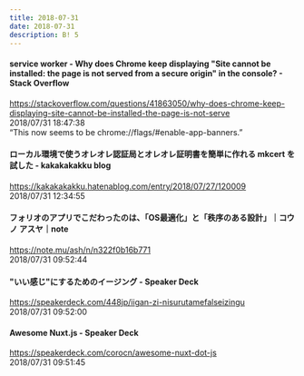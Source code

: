 ```yaml
---
title: 2018-07-31
date: 2018-07-31
description: B! 5
---
```


#### service worker - Why does Chrome keep displaying "Site cannot be installed: the page is not served from a secure origin" in the console? - Stack Overflow
https://stackoverflow.com/questions/41863050/why-does-chrome-keep-displaying-site-cannot-be-installed-the-page-is-not-serve<br>
2018/07/31 18:47:38<br>
“This now seems to be chrome://flags/#enable-app-banners.”


#### ローカル環境で使うオレオレ認証局とオレオレ証明書を簡単に作れる mkcert を試した - kakakakakku blog
https://kakakakakku.hatenablog.com/entry/2018/07/27/120009<br>
2018/07/31 12:34:55<br>


#### フォリオのアプリでこだわったのは、「OS最適化」と「秩序のある設計」｜コウノ アスヤ｜note
https://note.mu/ash/n/n322f0b16b771<br>
2018/07/31 09:52:44<br>


#### "いい感じ"にするためのイージング - Speaker Deck
https://speakerdeck.com/448jp/iigan-zi-nisurutamefalseizingu<br>
2018/07/31 09:52:00<br>


#### Awesome Nuxt.js - Speaker Deck
https://speakerdeck.com/corocn/awesome-nuxt-dot-js<br>
2018/07/31 09:51:45<br>


